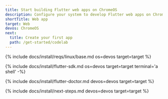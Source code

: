 ```yaml
---
title: Start building Flutter web apps on ChromeOS
description: Configure your system to develop Flutter web apps on ChromeOS.
shortTitle: Web app
target: Web
devos: ChromeOS
next:
  title: Create your first app
  path: /get-started/codelab
---
```


{% include docs/install/reqs/linux/base.md os=devos target=target %}

{% include docs/install/flutter-sdk.md os=devos target=target terminal='a shell' -%}

{% include docs/install/flutter-doctor.md devos=devos target=target %}

{% include docs/install/next-steps.md devos=devos target=target %}
